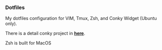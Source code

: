 ### Dotfiles
My dotfiles configuration for VIM, Tmux, Zsh, and Conky Widget (Ubuntu only). 

There is a detail conky project in [**here**](https://github.com/quanghuy0497/Conky-Widget).

Zsh is built for MacOS
